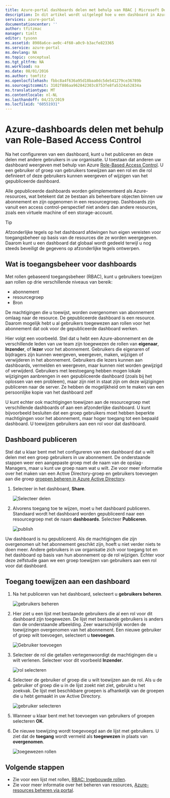 ```yaml
---
title: Azure-portal dashboards delen met behulp van RBAC | Microsoft Docs
description: In dit artikel wordt uitgelegd hoe u een dashboard in Azure portal met behulp van Role-Based Access Control.
services: azure-portal
documentationcenter: ''
author: tfitzmac
manager: timlt
editor: tysonn
ms.assetid: 8908a6ce-ae0c-4f60-a0c9-b3acfe823365
ms.service: azure-portal
ms.devlang: NA
ms.topic: conceptual
ms.tgt_pltfrm: NA
ms.workload: na
ms.date: 08/01/2016
ms.author: tomfitz
ms.openlocfilehash: fbbc8a4f636a95d18baa0dc5de541279ce36789b
ms.sourcegitcommit: 3102f886aa962842303c8753fe8fa5324a52834a
ms.translationtype: MT
ms.contentlocale: nl-NL
ms.lasthandoff: 04/23/2019
ms.locfileid: "60551931"
---
```

# <a name="share-azure-dashboards-by-using-role-based-access-control"></a>Azure-dashboards delen met behulp van Role-Based Access Control
Na het configureren van een dashboard, kunt u het publiceren en deze delen met andere gebruikers in uw organisatie. U toestaan dat anderen uw dashboard weergeven met behulp van Azure [Role-Based Access Control](../role-based-access-control/role-assignments-portal.md). U een gebruiker of groep van gebruikers toewijzen aan een rol en die rol definieert of deze gebruikers kunnen weergeven of wijzigen van het gepubliceerde dashboard. 

Alle gepubliceerde dashboards worden geïmplementeerd als Azure-resources, wat betekent dat ze bestaan als beheerbare objecten binnen uw abonnement en zijn opgenomen in een resourcegroep.  Dashboards zijn vanuit een access control-perspectief niet anders dan andere resources, zoals een virtuele machine of een storage-account.

> [!TIP]
> Afzonderlijke tegels op het dashboard afdwingen hun eigen vereisten voor toegangsbeheer op basis van de resources die ze worden weergegeven.  Daarom kunt u een dashboard dat globaal wordt gedeeld terwijl u nog steeds beveiligt de gegevens op afzonderlijke tegels ontwerpen.
> 
> 

## <a name="understanding-access-control-for-dashboards"></a>Wat is toegangsbeheer voor dashboards
Met rollen gebaseerd toegangsbeheer (RBAC), kunt u gebruikers toewijzen aan rollen op drie verschillende niveaus van bereik:

* abonnement
* resourcegroep
* Bron

De machtigingen die u toewijst, worden overgenomen van abonnement omlaag naar de resource. De gepubliceerde dashboard is een resource. Daarom mogelijk hebt u al gebruikers toegewezen aan rollen voor het abonnement dat ook voor de gepubliceerde dashboard werken. 

Hier volgt een voorbeeld.  Stel dat u hebt een Azure-abonnement en de verschillende leden van uw team zijn toegewezen de rollen van **eigenaar**, **Inzender**, of **lezer** voor het abonnement. Gebruikers die eigenaren of bijdragers zijn kunnen weergeven, weergeven, maken, wijzigen of verwijderen in het abonnement.  Gebruikers die lezers kunnen aan dashboards, vermelden en weergeven, maar kunnen niet worden gewijzigd of verwijderd.  Gebruikers met leestoegang hebben mogen lokale wijzigingen aanbrengen in een gepubliceerde dashboard (zoals bij het oplossen van een probleem), maar zijn niet in staat zijn om deze wijzigingen publiceren naar de server.  Ze hebben de mogelijkheid om te maken van een persoonlijke kopie van het dashboard zelf

U kunt echter ook machtigingen toewijzen aan de resourcegroep met verschillende dashboards of aan een afzonderlijke dashboard. U kunt bijvoorbeeld besluiten dat een groep gebruikers moet hebben beperkte machtigingen voor het abonnement, maar hoger toegang tot een bepaald dashboard. U toewijzen gebruikers aan een rol voor dat dashboard. 

## <a name="publish-dashboard"></a>Dashboard publiceren
Stel dat u klaar bent met het configureren van een dashboard dat u wilt delen met een groep gebruikers in uw abonnement. De onderstaande stappen weer een aangepaste groep met de naam van de opslag-Managers, maar u kunt uw groep naam wat u wilt. Zie voor meer informatie over het maken van een Active Directory-groep en gebruikers toevoegen aan die groep [groepen beheren in Azure Active Directory](../active-directory/fundamentals/active-directory-groups-create-azure-portal.md).

1. Selecteer in het dashboard, **Share**.
   
     ![Selecteer delen](./media/azure-portal-dashboard-share-access/select-share.png)
2. Alvorens toegang toe te wijzen, moet u het dashboard publiceren. Standaard wordt het dashboard worden gepubliceerd naar een resourcegroep met de naam **dashboards**. Selecteer **Publiceren**.
   
     ![publish](./media/azure-portal-dashboard-share-access/publish.png)

Uw dashboard is nu gepubliceerd. Als de machtigingen die zijn overgenomen uit het abonnement geschikt zijn, hoeft u niet verder niets te doen meer. Andere gebruikers in uw organisatie zich voor toegang tot en het dashboard op basis van hun abonnement op de rol wijzigen. Echter voor deze zelfstudie gaan we een groep toewijzen van gebruikers aan een rol voor dat dashboard.

## <a name="assign-access-to-a-dashboard"></a>Toegang toewijzen aan een dashboard
1. Na het publiceren van het dashboard, selecteert u **gebruikers beheren**.
   
     ![gebruikers beheren](./media/azure-portal-dashboard-share-access/manage-users.png)
2. Hier ziet u een lijst met bestaande gebruikers die al een rol voor dit dashboard zijn toegewezen. De lijst met bestaande gebruikers is anders dan de onderstaande afbeelding. Zeer waarschijnlijk worden de toewijzingen overgenomen van het abonnement. Een nieuwe gebruiker of groep wilt toevoegen, selecteert u **toevoegen**.
   
     ![Gebruiker toevoegen](./media/azure-portal-dashboard-share-access/existing-users.png)
3. Selecteer de rol die getallen vertegenwoordigt de machtigingen die u wilt verlenen. Selecteer voor dit voorbeeld **Inzender**.
   
     ![rol selecteren](./media/azure-portal-dashboard-share-access/select-role.png)
4. Selecteer de gebruiker of groep die u wilt toewijzen aan de rol. Als u de gebruiker of groep die u in de lijst zoekt niet ziet, gebruikt u het zoekvak. De lijst met beschikbare groepen is afhankelijk van de groepen die u hebt gemaakt in uw Active Directory.
   
     ![gebruiker selecteren](./media/azure-portal-dashboard-share-access/select-user.png) 
5. Wanneer u klaar bent met het toevoegen van gebruikers of groepen selecteren **OK**. 
6. De nieuwe toewijzing wordt toegevoegd aan de lijst met gebruikers. U ziet dat de **toegang** wordt vermeld als **toegewezen** in plaats van **overgenomen**.
   
     ![toegewezen rollen](./media/azure-portal-dashboard-share-access/assigned-roles.png)

## <a name="next-steps"></a>Volgende stappen
* Zie voor een lijst met rollen, [RBAC: Ingebouwde rollen](../role-based-access-control/built-in-roles.md).
* Zie voor meer informatie over het beheren van resources, [Azure-resources beheren via portal](resource-group-portal.md).

